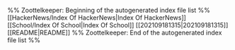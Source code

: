 %% Zoottelkeeper: Beginning of the autogenerated index file list  %%
[[HackerNews/Index Of HackerNews|Index Of HackerNews]]
[[School/Index Of School|Index Of School]]
[[202109181315|202109181315]]
[[README|README]]
%% Zoottelkeeper: End of the autogenerated index file list  %%
